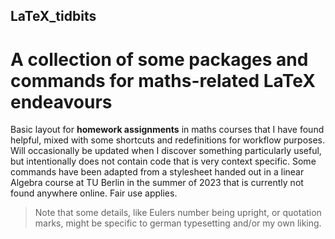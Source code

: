 ## LaTeX_tidbits
# A collection of some packages and commands for maths-related LaTeX endeavours
Basic layout for __homework assignments__ in maths courses that I have found helpful, mixed with some shortcuts and redefinitions for workflow purposes. <br>
Will occasionally be updated when I discover something particularly useful, but intentionally does not contain code that is very context specific.
Some commands have been adapted from a stylesheet handed out in a linear Algebra course at TU Berlin in the summer of 2023 that is currently not found anywhere online. Fair use applies.
> Note that some details, like Eulers number being upright, or quotation marks, might be specific to german typesetting and/or my own liking.
